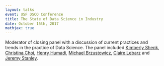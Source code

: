 ```yaml
---
layout: talks
event: USF DSCO Conference 
title: The State of Data Science in Industry 
date: October 15th, 2017
mathjax: true
---
```


Moderator of closing panel with a discussion of current practices and trends in the practice of Data Science. The panel included [Kimberly Shenk](https://www.linkedin.com/in/kimberlyshenk/), [Christina Choi](https://www.linkedin.com/in/choichristina/), [Henry Humadi](https://www.linkedin.com/in/henryhumadi/), [Michael Brzustowicz](https://www.linkedin.com/in/michaelbrzustowicz/), [Claire Lebarz](https://www.linkedin.com/in/clairelebarz/) and [Jeremy Stanley](https://www.linkedin.com/in/jeremystanley/).


